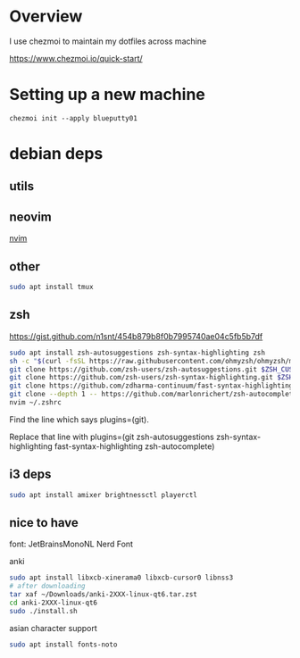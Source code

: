 # Overview

I use chezmoi to maintain my dotfiles across machine

https://www.chezmoi.io/quick-start/

# Setting up a new machine 

```bashrc
chezmoi init --apply blueputty01
```
# debian deps

## utils

## neovim

[nvim](https://github.com/neovim/neovim/blob/master/INSTALL.md)

## other

```bash
sudo apt install tmux
```

## zsh

https://gist.github.com/n1snt/454b879b8f0b7995740ae04c5fb5b7df

```bash
sudo apt install zsh-autosuggestions zsh-syntax-highlighting zsh
sh -c "$(curl -fsSL https://raw.githubusercontent.com/ohmyzsh/ohmyzsh/master/tools/install.sh)"
git clone https://github.com/zsh-users/zsh-autosuggestions.git $ZSH_CUSTOM/plugins/zsh-autosuggestions
git clone https://github.com/zsh-users/zsh-syntax-highlighting.git $ZSH_CUSTOM/plugins/zsh-syntax-highlighting
git clone https://github.com/zdharma-continuum/fast-syntax-highlighting.git ${ZSH_CUSTOM:-$HOME/.oh-my-zsh/custom}/plugins/fast-syntax-highlighting
git clone --depth 1 -- https://github.com/marlonrichert/zsh-autocomplete.git $ZSH_CUSTOM/plugins/zsh-autocomplete
nvim ~/.zshrc
```

Find the line which says plugins=(git).

Replace that line with plugins=(git zsh-autosuggestions zsh-syntax-highlighting fast-syntax-highlighting zsh-autocomplete)


## i3 deps

```bash
sudo apt install amixer brightnessctl playerctl
```

## nice to have

font: JetBrainsMonoNL Nerd Font

anki

```bash
sudo apt install libxcb-xinerama0 libxcb-cursor0 libnss3
# after downloading 
tar xaf ~/Downloads/anki-2XXX-linux-qt6.tar.zst
cd anki-2XXX-linux-qt6
sudo ./install.sh
```

asian character support

```bash
sudo apt install fonts-noto
```
